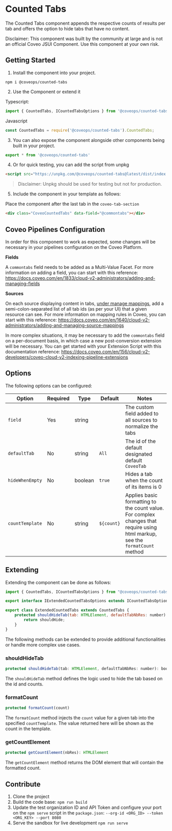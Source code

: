 # Counted Tabs

The Counted Tabs component appends the respective counts of results per tab and offers the option to hide tabs that have no content.

Disclaimer: This component was built by the community at large and is not an official Coveo JSUI Component. Use this component at your own risk.

## Getting Started

1. Install the component into your project.

```
npm i @coveops/counted-tabs
```

2. Use the Component or extend it

Typescript:

```javascript
import { CountedTabs, ICountedTabsOptions } from '@coveops/counted-tabs';
```

Javascript

```javascript
const CountedTabs = require('@coveops/counted-tabs').CountedTabs;
```

3. You can also expose the component alongside other components being built in your project.

```javascript
export * from '@coveops/counted-tabs'
```

4. Or for quick testing, you can add the script from unpkg

```html
<script src="https://unpkg.com/@coveops/counted-tabs@latest/dist/index.min.js"></script>
```

> Disclaimer: Unpkg should be used for testing but not for production.

5. Include the component in your template as follows:

Place the component after the last tab in the `coveo-tab-section`

```html
<div class="CoveoCountedTabs" data-field="@commontabs"></div>
```

## Coveo Pipelines Configuration

In order for this component to work as expected, some changes will be necessary in your pipelines configuration on the Coveo Platform.

**Fields**

A `commontabs` field needs to be added as a Multi-Value Facet. For more information on adding a field, you can start with this reference: https://docs.coveo.com/en/1833/cloud-v2-administrators/adding-and-managing-fields

**Sources**

On each source displaying content in tabs, [under manage mappings](https://docs.coveo.com/en/1640/cloud-v2-administrators/adding-and-managing-source-mappings), add a semi-colon-separated list of all tab ids (as per your UI) that a given resource can see. For more information on mapping rules in Coveo, you can start with this reference: https://docs.coveo.com/en/1640/cloud-v2-administrators/adding-and-managing-source-mappings

In more complex situations, it may be necessary to add the `commontabs` field on a per-document basis, in which case a new post-conversion extension will be necessary. You can get started with your Extension Script with this documentation reference: https://docs.coveo.com/en/156/cloud-v2-developers/coveo-cloud-v2-indexing-pipeline-extensions

## Options

The following options can be configured:

| Option | Required | Type | Default | Notes |
| --- | --- | --- | --- | --- |
| `field` | Yes | string | | The custom field added to all sources to normalize the tabs |
| `defaultTab` | No | string | `All` | The id of the default designated default `CoveoTab` |
| `hideWhenEmpty` | No | boolean | `true` | Hides a tab when the count of its items is 0 |
| `countTemplate` | No | string | `${count}` | Applies basic formatting to the count value. For complex changes that require using html markup, see the `formatCount` method |

## Extending

Extending the component can be done as follows:

```javascript
import { CountedTabs, ICountedTabsOptions } from "@coveops/counted-tabs";

export interface IExtendedCountedTabsOptions extends ICountedTabsOptions {}

export class ExtendedCountedTabs extends CountedTabs {
    protected shouldHideTab(tab: HTMLElement, defaultTabNbRes: number): boolean {
        return shouldHide;
    }
}
```

The following methods can be extended to provide additional functionalities or handle more complex use cases.

### shouldHideTab

```javascript
protected shouldHideTab(tab: HTMLElement, defaultTabNbRes: number): boolean {}
```

The `shouldHideTab` method defines the logic used to hide the tab based on the id and counts.

### formatCount

```javascript
protected formatCount(count)
```

The `formatCount` method injects the `count` value for a given tab into the specified `countTemplate`. The value returned here will be shown as the count in the template.

### getCountElement

```javascript
protected getCountElement(nbRes): HTMLElement 
```

The `getCountElement` method returns the DOM element that will contain the formatted count.

## Contribute

1. Clone the project
2. Build the code base: `npm run build`
3. Update the test organization ID and API Token and configure your port on the `npm serve` script in the `package.json`: `--org-id <ORG_ID> --token <ORG_KEY> --port 8080`
4. Serve the sandbox for live development `npm run serve`
